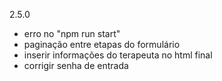 2.5.0

- erro no "npm run start"
- paginação entre etapas do formulário
- inserir informações do terapeuta no html final
- corrigir senha de entrada
